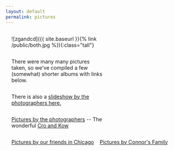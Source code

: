 ```yaml
---
layout: default
permalink: pictures
---
```

<style type="text/css">
p {  
  padding-left: 1rem;
  max-width: 50%;
  float: left;
}

@media screen and (max-width: 30rem) {
  p {
    max-width:100%;
    padding-left: 0rem;
  }
}
</style>

![zgandcd]({{ site.baseurl }}{% link /public/both.jpg %}){:class="tall"}

<p></p>

There were many many pictures taken, so we've compiled a few (somewhat) shorter albums with links below. 

There is also a [slideshow by the photographers here.](https://www.croandkowlove.com/zoe-connor)

[Pictures by the photographers](https://photos.app.goo.gl/sH6RaJ7KKf17oCTB6) -- The wonderful [Cro and Kow](https://www.croandkowlove.com)

[Pictures by our friends in Chicago](https://photos.app.goo.gl/wRCdgRWRyR9agjzh7)

[Pictures by Connor's Family](https://photos.app.goo.gl/sovaTzATW5V71z5h7)

